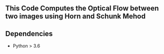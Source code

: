 ##  This Code Computes the Optical Flow between two images using Horn and Schunk Mehod

## Dependencies 
* Python > 3.6
